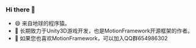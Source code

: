 ### Hi there 👋

- 😄 来自地球的程序猿。
- 🌱 长期致力于Unity3D游戏开发，也是MotionFramework开源框架的作者。   
- 👯 如果您也喜欢MotionFramework，可以加入QQ群654986302

<!--
**gmhevinci/gmhevinci** is a ✨ _special_ ✨ repository because its `README.md` (this file) appears on your GitHub profile.

Here are some ideas to get you started:

- 🔭 I’m currently working on ...
- 🌱 I’m currently learning ...
- 👯 I’m looking to collaborate on ...
- 🤔 I’m looking for help with ...
- 💬 Ask me about ...
- 📫 How to reach me: ...
- 😄 Pronouns: ...
- ⚡ Fun fact: ...
-->
